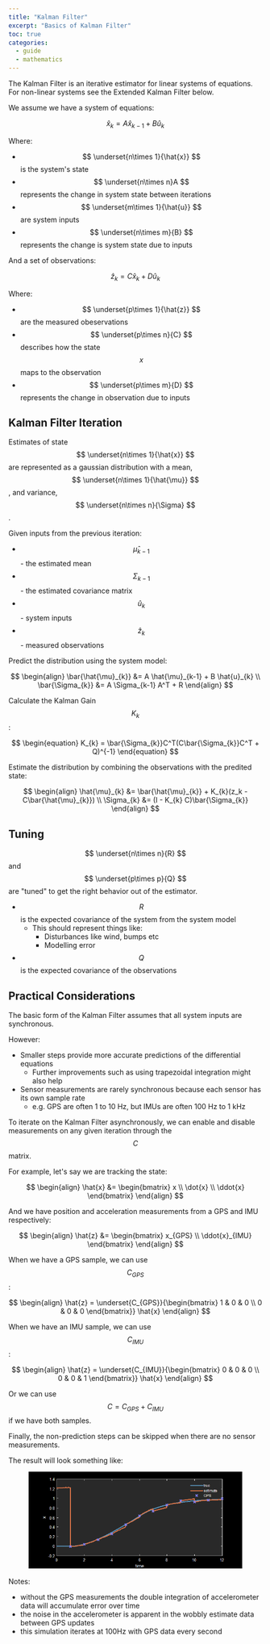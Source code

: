 ```yaml
---
title: "Kalman Filter"
excerpt: "Basics of Kalman Filter"
toc: true
categories:
  - guide
  - mathematics
---
```


The Kalman Filter is an iterative estimator for linear systems of equations. For non-linear systems see the Extended Kalman Filter below.

We assume we have a system of equations:

$$
\begin{equation}
\hat{x}_{k} = A \hat{x}_{k-1} + B \hat{u}_{k}
\end{equation}
$$

Where:
* $$ \underset{n\times 1}{\hat{x}} $$ is the system's state
* $$ \underset{n\times n}A $$ represents the change in system state between iterations
* $$ \underset{m\times 1}{\hat{u}} $$ are system inputs
* $$ \underset{n\times m}{B} $$ represents the change is system state due to inputs

And a set of observations:

$$
\begin{equation}
\hat{z}_{k} = C \hat{x}_{k} + D \hat{u}_{k}
\end{equation}
$$

Where:
* $$ \underset{p\times 1}{\hat{z}} $$ are the measured obeservations
* $$ \underset{p\times n}{C} $$ describes how the state $$ x $$ maps to the observation
* $$ \underset{p\times m}{D} $$ represents the change in observation due to inputs

## Kalman Filter Iteration

Estimates of state $$ \underset{n\times 1}{\hat{x}} $$ are represented as a gaussian distribution with a mean, $$ \underset{n\times 1}{\hat{\mu}} $$, and variance, $$ \underset{n\times n}{\Sigma} $$.

Given inputs from the previous iteration:
* $$ \hat{\mu}_{k-1} $$ - the estimated mean
* $$ \Sigma_{k-1} $$ - the estimated covariance matrix
* $$ \hat{u}_{k} $$ - system inputs
* $$ \hat{z}_{k} $$ - measured observations

Predict the distribution using the system model:

$$ 
\begin{align}
\bar{\hat{\mu}_{k}} &= A \hat{\mu}_{k-1} + B \hat{u}_{k} \\
\bar{\Sigma_{k}} &= A \Sigma_{k-1} A^T + R
\end{align} 
$$

Calculate the Kalman Gain $$ K_k $$:

$$
\begin{equation}
K_{k} = \bar{\Sigma_{k}}C^T(C\bar{\Sigma_{k}}C^T + Q)^{-1}
\end{equation}
$$

Estimate the distribution by combining the observations with the predited state:

$$
\begin{align}
\hat{\mu}_{k} &= \bar{\hat{\mu}_{k}} + K_{k}(z_k - C\bar{\hat{\mu}_{k}}) \\
\Sigma_{k} &= (I - K_{k} C)\bar{\Sigma_{k}}
\end{align}
$$

## Tuning

$$ \underset{n\times n}{R} $$ and $$ \underset{p\times p}{Q} $$ are "tuned" to get the right behavior out of the estimator.

* $$ R $$ is the expected covariance of the system from the system model
  * This should represent things like:
    * Disturbances like wind, bumps etc
    * Modelling error
* $$ Q $$ is the expected covariance of the observations

## Practical Considerations

The basic form of the Kalman Filter assumes that all system inputs are synchronous. 

However:
* Smaller steps provide more accurate predictions of the differential equations
  * Further improvements such as using trapezoidal integration might also help
* Sensor measurements are rarely synchronous because each sensor has its own sample rate
  * e.g. GPS are often 1 to 10 Hz, but IMUs are often 100 Hz to 1 kHz

To iterate on the Kalman Filter asynchronously, we can enable and disable measurements on any given iteration through the $$ C $$ matrix.

For example, let's say we are tracking the state:

$$
\begin{align}
\hat{x} &= \begin{bmatrix}
        x \\
        \dot{x} \\
        \ddot{x}
    \end{bmatrix}
\end{align}
$$

And we have position and acceleration measurements from a GPS and IMU respectively:

$$
\begin{align}
\hat{z} &= \begin{bmatrix}
        x_{GPS} \\
        \ddot{x}_{IMU}
    \end{bmatrix}
\end{align}
$$

When we have a GPS sample, we can use $$ C_{GPS} $$:

$$
\begin{align}
    \hat{z} = \underset{C_{GPS}}{\begin{bmatrix}
        1 & 0 & 0 \\
        0 & 0 & 0
    \end{bmatrix}} \hat{x}
\end{align}
$$

When we have an IMU sample, we can use $$ C_{IMU} $$:

$$
\begin{align}
    \hat{z} = \underset{C_{IMU}}{\begin{bmatrix}
        0 & 0 & 0 \\
        0 & 0 & 1
    \end{bmatrix}} \hat{x}
\end{align}
$$

Or we can use $$ C = C_{GPS} + C_{IMU} $$ if we have both samples.

Finally, the non-prediction steps can be skipped when there are no sensor measurements.

The result will look something like:

<figure>
    <img src="/assets/images/posts/guides/kalmanFilter/000_sensorFusion.png">
</figure>

Notes:
* without the GPS measurements the double integration of accelerometer data will accumulate error over time
* the noise in the accelerometer is apparent in the wobbly estimate data between GPS updates
* this simulation iterates at 100Hz with GPS data every second

